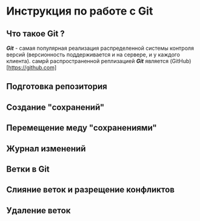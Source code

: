 # Инструкция по работе с Git

## Что такое Git ?
***Git*** - самая популярная реализация распределенной системы контроля версий (версионность поддерживается и на сервере, и  у каждого клиента). самрй распространенной реплизацией ***Git*** является (GitHub)[https://github.com]

## Подготовка репозитория

## Создание "сохранений"

## Перемещение меду "сохранениями"

## Журнал изменений 

## Ветки в Git 

## Слияние веток и разрещение конфликтов

## Удаление веток